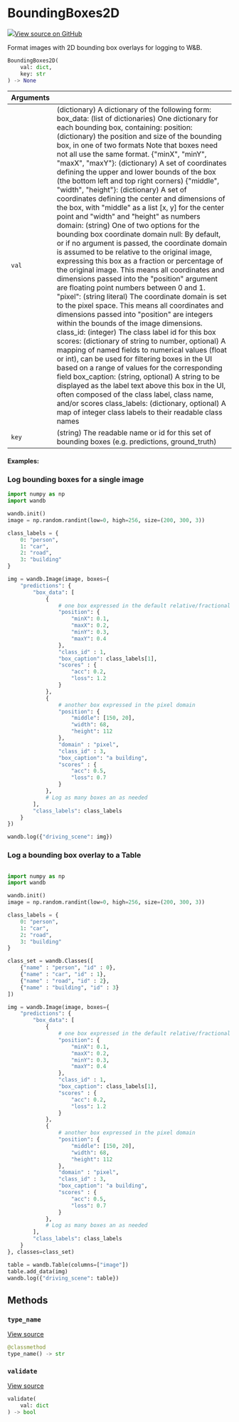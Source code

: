 # BoundingBoxes2D



[![](https://www.tensorflow.org/images/GitHub-Mark-32px.png)View source on GitHub](https://www.github.com/wandb/client/tree/latest/wandb/sdk/data_types/helper_types/bounding_boxes_2d.py#L17-L326)



Format images with 2D bounding box overlays for logging to W&B.

```python
BoundingBoxes2D(
    val: dict,
    key: str
) -> None
```





| Arguments |  |
| :--- | :--- |
|  `val` |  (dictionary) A dictionary of the following form: box_data: (list of dictionaries) One dictionary for each bounding box, containing: position: (dictionary) the position and size of the bounding box, in one of two formats Note that boxes need not all use the same format. {"minX", "minY", "maxX", "maxY"}: (dictionary) A set of coordinates defining the upper and lower bounds of the box (the bottom left and top right corners) {"middle", "width", "height"}: (dictionary) A set of coordinates defining the center and dimensions of the box, with "middle" as a list [x, y] for the center point and "width" and "height" as numbers domain: (string) One of two options for the bounding box coordinate domain null: By default, or if no argument is passed, the coordinate domain is assumed to be relative to the original image, expressing this box as a fraction or percentage of the original image. This means all coordinates and dimensions passed into the "position" argument are floating point numbers between 0 and 1. "pixel": (string literal) The coordinate domain is set to the pixel space. This means all coordinates and dimensions passed into "position" are integers within the bounds of the image dimensions. class_id: (integer) The class label id for this box scores: (dictionary of string to number, optional) A mapping of named fields to numerical values (float or int), can be used for filtering boxes in the UI based on a range of values for the corresponding field box_caption: (string, optional) A string to be displayed as the label text above this box in the UI, often composed of the class label, class name, and/or scores class_labels: (dictionary, optional) A map of integer class labels to their readable class names |
|  `key` |  (string) The readable name or id for this set of bounding boxes (e.g. predictions, ground_truth) |



#### Examples:

### Log bounding boxes for a single image
<!--yeadoc-test:boundingbox-2d-->
```python
import numpy as np
import wandb

wandb.init()
image = np.random.randint(low=0, high=256, size=(200, 300, 3))

class_labels = {
    0: "person",
    1: "car",
    2: "road",
    3: "building"
}

img = wandb.Image(image, boxes={
    "predictions": {
        "box_data": [
            {
                # one box expressed in the default relative/fractional domain
                "position": {
                    "minX": 0.1,
                    "maxX": 0.2,
                    "minY": 0.3,
                    "maxY": 0.4
                },
                "class_id" : 1,
                "box_caption": class_labels[1],
                "scores" : {
                    "acc": 0.2,
                    "loss": 1.2
                }
            },
            {
                # another box expressed in the pixel domain
                "position": {
                    "middle": [150, 20],
                    "width": 68,
                    "height": 112
                },
                "domain" : "pixel",
                "class_id" : 3,
                "box_caption": "a building",
                "scores" : {
                    "acc": 0.5,
                    "loss": 0.7
                }
            },
            # Log as many boxes an as needed
        ],
        "class_labels": class_labels
    }
})

wandb.log({"driving_scene": img})
```

### Log a bounding box overlay to a Table
<!--yeadoc-test:bb2d-image-with-labels-->
```python

import numpy as np
import wandb

wandb.init()
image = np.random.randint(low=0, high=256, size=(200, 300, 3))

class_labels = {
    0: "person",
    1: "car",
    2: "road",
    3: "building"
}

class_set = wandb.Classes([
    {"name" : "person", "id" : 0},
    {"name" : "car", "id" : 1},
    {"name" : "road", "id" : 2},
    {"name" : "building", "id" : 3}
])

img = wandb.Image(image, boxes={
    "predictions": {
        "box_data": [
            {
                # one box expressed in the default relative/fractional domain
                "position": {
                    "minX": 0.1,
                    "maxX": 0.2,
                    "minY": 0.3,
                    "maxY": 0.4
                },
                "class_id" : 1,
                "box_caption": class_labels[1],
                "scores" : {
                    "acc": 0.2,
                    "loss": 1.2
                }
            },
            {
                # another box expressed in the pixel domain
                "position": {
                    "middle": [150, 20],
                    "width": 68,
                    "height": 112
                },
                "domain" : "pixel",
                "class_id" : 3,
                "box_caption": "a building",
                "scores" : {
                    "acc": 0.5,
                    "loss": 0.7
                }
            },
            # Log as many boxes an as needed
        ],
        "class_labels": class_labels
    }
}, classes=class_set)

table = wandb.Table(columns=["image"])
table.add_data(img)
wandb.log({"driving_scene": table})
```


## Methods

<h3 id="type_name"><code>type_name</code></h3>

[View source](https://www.github.com/wandb/client/tree/latest/wandb/sdk/data_types/helper_types/bounding_boxes_2d.py#L249-L251)

```python
@classmethod
type_name() -> str
```




<h3 id="validate"><code>validate</code></h3>

[View source](https://www.github.com/wandb/client/tree/latest/wandb/sdk/data_types/helper_types/bounding_boxes_2d.py#L253-L308)

```python
validate(
    val: dict
) -> bool
```






